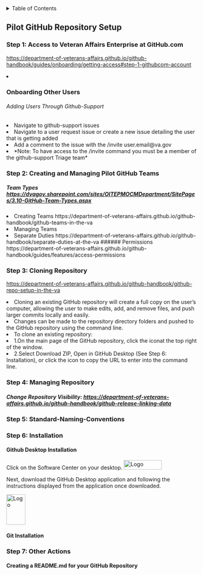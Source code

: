 <!-- TABLE OF CONTENTS -->
<details>
  <summary>Table of Contents</summary>
  <ol>
    <li>
      <a href="#Pilot-GitHub-Repository-Setup">Pilot-GitHub-Repository-Setup</a>
      <ul><li>
       <a href="###Step-1:-Access-to-Veteran-Affairs-Enterprise-at-GitHub.com">VA Enterprise GitHub Access</a>
       <li>
        <a href="###Step 2: Creating and Managing Pilot GitHub Teams">Creating and Managing Pilot GitHub Teams</a>
        <li>
        <a href="###Step-3:-Cloning-Repository">Cloning Repository</a>
         <li>
         <a href="###Step-4:-Managing-Repository">Managing Repository</a>
          <li>
        <a href="###Step-5:-Standard-Naming-Conventions">Naming Conventions</a>
        <li>
          <a href="###Step-6:-Installation">Installation</a>
        <li>
        <a href="###Step-7:-Other-Actions">Other Actions</a>
        <ol>
          </ul></li>
    </ol>
</details> 
        
## Pilot GitHub Repository Setup </a>
### Step 1: Access to Veteran Affairs Enterprise at GitHub.com
https://department-of-veterans-affairs.github.io/github-handbook/guides/onboarding/getting-access#step-1-githubcom-account <li>

### Onboarding Other Users
###### Adding Users Through Github-Support
<li> Navigate to github-support issues </a><li>
Navigate to a user request issue or create a new issue detailing the user that is getting added </a><li>
Add a comment to the issue with the /invite user.email@va.gov</a> <li>
*Note: To have access to the /invite command you must be a member of the github-support Triage team*
</a>

### Step 2: Creating and Managing Pilot GitHub Teams
##### Team Types https://dvagov.sharepoint.com/sites/OITEPMOCMDepartment/SitePages/3.10-GitHub-Team-Types.aspx
<li> Creating Teams <a/>
 https://department-of-veterans-affairs.github.io/github-handbook/github-teams-in-the-va
<li>  Managing Teams</a>
<li>  Separate Duties </a>
 https://department-of-veterans-affairs.github.io/github-handbook/separate-duties-at-the-va
###### Permissions </a>
 https://department-of-veterans-affairs.github.io/github-handbook/guides/features/access-permissions


### Step 3: Cloning Repository
https://department-of-veterans-affairs.github.io/github-handbook/github-repo-setup-in-the-va </a>
<li>Cloning an existing GitHub repository will create a full copy on the user’s computer, allowing the user to make edits, </a>
add, and remove files, and push larger commits locally and easily. </a>
<li>Changes can be made to the repository directory folders and pushed to the GitHub repository using the command line.  </a>
<li>To clone an existing repository:</ul> <li>
1.On the main page of the GitHub repository, click the iconat the top right of the window. <a/> <li>
2.Select Download ZIP, Open in GitHub Desktop (See Step 6: Installation), or click the icon to copy the URL to enter into the command line. <a/>
  
### Step 4: Managing Repository
##### Change Repository Visibility: https://department-of-veterans-affairs.github.io/github-handbook/github-release-linking-data
  
### Step 5: Standard-Naming-Conventions

### Step 6: Installation
#### Github Desktop Installation
Click on the Software Center on your desktop.
<img src="https://user-images.githubusercontent.com/105750400/182799638-8b986305-3726-499f-92df-ae319d04c2c6.png" alt="Logo" width="100" height="25">

  Next, download the GitHub Desktop application and following the instructions displayed from the application once downloaded.
 
  <img src="https://user-images.githubusercontent.com/105750400/182800055-dccd42af-a1ba-4c8b-9aa1-f3fde39f74e5.png" alt="Logo" width="50" height="80">

#### Git Installation


### Step 7: Other Actions
#### Creating a README.md for your GitHub Repository
####
